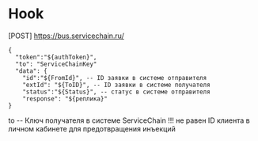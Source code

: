 # Hook

[POST] https://bus.servicechain.ru/

```
{
  "token":"${authToken}",
  "to": "ServiceChainKey" 
  "data": {
    "id":"${FromId}", -- ID заявки в системе отправителя
    "extId": "${ToID}", -- ID заявки в системе получателя
    "status":"${Status}", -- статус в системе отправителя
    "response": "${реплика}"
}
```

to -- Ключ получателя в системе ServiceChain !!! не равен ID клиента в личном кабинете для предотвращения инъекций
